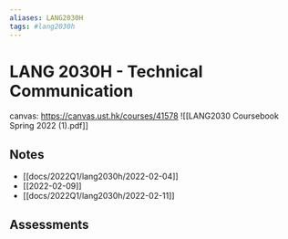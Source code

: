 ```yaml
---
aliases: LANG2030H
tags: #lang2030h
---
```

# LANG 2030H - Technical Communication

canvas: https://canvas.ust.hk/courses/41578
![[LANG2030 Coursebook Spring 2022 (1).pdf]]
## Notes
- [[docs/2022Q1/lang2030h/2022-02-04]]
- [[2022-02-09]]
- [[docs/2022Q1/lang2030h/2022-02-11]]

## Assessments 
